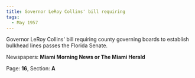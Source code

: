 ```yaml
---  
title: Governor LeRoy Collins' bill requiring  
tags:  
  - May 1957  
---  
```

  
Governor LeRoy Collins' bill requiring county governing boards to establish bulkhead lines passes the Florida Senate.  
  
Newspapers: **Miami Morning News or The Miami Herald**  
  
Page: **16**, Section: **A** 
